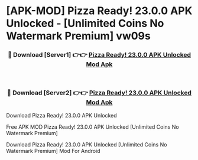 # [APK-MOD] Pizza Ready! 23.0.0 APK Unlocked - [Unlimited Coins No Watermark Premium] vw09s



<div align="center">
<h3>🔴 Download [Server1] 👉👉 <a href="https://momento.my/?title=Pizza_Ready!_23.0.0_APK_Unlocked">Pizza Ready! 23.0.0 APK Unlocked Mod Apk</a></h3><br>

<h3>🔴 Download [Server2] 👉👉 <a href="https://momento.my/?title=Pizza_Ready!_23.0.0_APK_Unlocked">Pizza Ready! 23.0.0 APK Unlocked Mod Apk</a></h3>
</div>



Download Pizza Ready! 23.0.0 APK Unlocked 

Free APK MOD Pizza Ready! 23.0.0 APK Unlocked [Unlimited Coins No Watermark Premium]

Download Pizza Ready! 23.0.0 APK Unlocked [Unlimited Coins No Watermark Premium] Mod For Android
